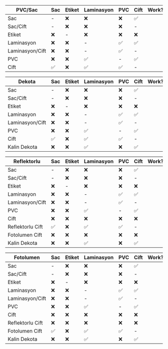 |PVC/Sac|Sac|Etiket|Laminasyon|PVC|Cift|Work?|
|------|---------|----------|--|---|--|--|
|Sac|-|❌|❌|❌|✅||
|Sac/Cift|-|❌|❌|❌|-||
|Etiket|❌|-|❌|❌|❌||
|Laminasyon|❌|❌|-|✅|✅||
|Laminasyon/Cift|❌|❌|-|✅|-||
|PVC|❌|❌|✅|-|✅||
|Cift|✅|❌|✅|✅|-||

|Dekota|Sac|Etiket|Laminasyon|PVC|Cift|Work?|
|------|---------|----------|--|---|--|--|
|Sac|-|❌|❌|❌|✅||
|Sac/Cift|-|❌|❌|❌|-||
|Etiket|❌|-|❌|❌|❌||
|Laminasyon|❌|❌|-|✅|✅||
|Laminasyon/Cift|❌|❌|-|✅|-||
|PVC|❌|❌|✅|-|✅||
|Cift|✅|❌|✅|✅|-||
|Kalin Dekota|❌|❌|✅|❌|✅||


|Reflektorlu|Sac|Etiket|Laminasyon|PVC|Cift|Work?|
|------|---------|----------|--|---|--|--|
|Sac|-|❌|❌|❌|✅||
|Sac/Cift|-|❌|❌|❌|-||
|Etiket|❌|-|❌|❌|❌||
|Laminasyon|❌|❌|-|✅|✅||
|Laminasyon/Cift|❌|❌|-|✅|-||
|PVC|❌|❌|✅|-|✅||
|Cift|❌|❌|❌|❌|❌||
|Reflektorlu Cift|✅|❌|✅|✅|-||
|Fotolumen Cift|❌|❌|❌|❌|❌||
|Kalin Dekota|❌|❌|✅|❌|✅||

|Fotolumen|Sac|Etiket|Laminasyon|PVC|Cift|Work?|
|------|---------|----------|--|---|--|--|
|Sac|-|❌|❌|❌|✅||
|Sac/Cift|-|❌|❌|❌|-||
|Etiket|❌|-|❌|❌|❌||
|Laminasyon|❌|❌|-|✅|✅||
|Laminasyon/Cift|❌|❌|-|✅|-||
|PVC|❌|❌|✅|-|✅||
|Cift|❌|❌|❌|❌|❌||
|Reflektorlu Cift|❌|❌|❌|❌|❌||
|Fotolumen Cift|✅|❌|✅|✅|-||
|Kalin Dekota|❌|❌|✅|❌|✅||
